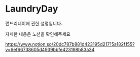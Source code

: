 # LaundryDay

런드리데이에 관한 설명입니다.

자세한 내용은 노션을 확인해주세요 

https://www.notion.so/20dc787b881d423195d21715a182f155?v=6ef66738605d4939bbfe423198b83a34
